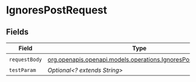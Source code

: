 # IgnoresPostRequest


## Fields

| Field                                                                                                              | Type                                                                                                               | Required                                                                                                           | Description                                                                                                        |
| ------------------------------------------------------------------------------------------------------------------ | ------------------------------------------------------------------------------------------------------------------ | ------------------------------------------------------------------------------------------------------------------ | ------------------------------------------------------------------------------------------------------------------ |
| `requestBody`                                                                                                      | [org.openapis.openapi.models.operations.IgnoresPostRequestBody](../../models/operations/IgnoresPostRequestBody.md) | :heavy_check_mark:                                                                                                 | N/A                                                                                                                |
| `testParam`                                                                                                        | *Optional<? extends String>*                                                                                       | :heavy_minus_sign:                                                                                                 | N/A                                                                                                                |